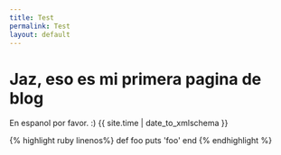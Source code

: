 ```yaml
---
title: Test
permalink: Test
layout: default
---
```


# Jaz, eso es mi primera pagina de blog

En espanol por favor. :)
{{ site.time | date_to_xmlschema }}

{% highlight ruby linenos%}
def foo
  puts 'foo'
  end
  {% endhighlight %}
